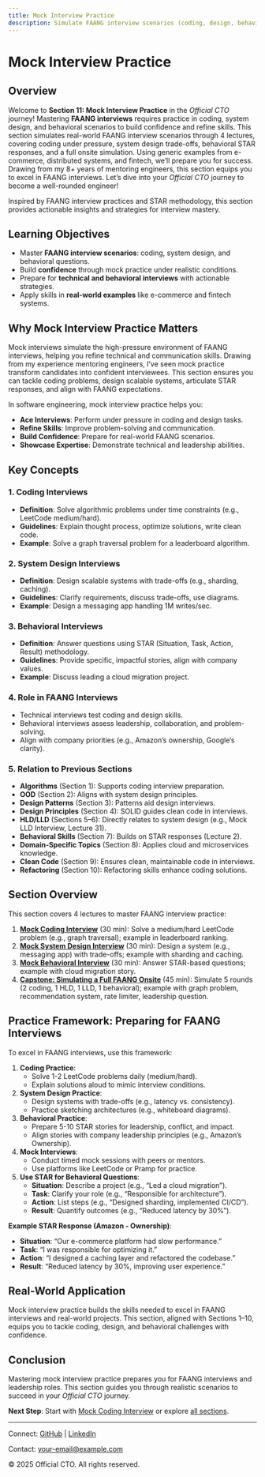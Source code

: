 ```yaml
---
title: Mock Interview Practice
description: Simulate FAANG interview scenarios (coding, design, behavioral) with examples from e-commerce, distributed systems, and fintech to build confidence for interviews.
---
```


# Mock Interview Practice

## Overview
Welcome to **Section 11: Mock Interview Practice** in the *Official CTO* journey! Mastering **FAANG interviews** requires practice in coding, system design, and behavioral scenarios to build confidence and refine skills. This section simulates real-world FAANG interview scenarios through 4 lectures, covering coding under pressure, system design trade-offs, behavioral STAR responses, and a full onsite simulation. Using generic examples from e-commerce, distributed systems, and fintech, we’ll prepare you for success. Drawing from my 8+ years of mentoring engineers, this section equips you to excel in FAANG interviews. Let’s dive into your *Official CTO* journey to become a well-rounded engineer!

Inspired by FAANG interview practices and STAR methodology, this section provides actionable insights and strategies for interview mastery.

## Learning Objectives
- Master **FAANG interview scenarios**: coding, system design, and behavioral questions.
- Build **confidence** through mock practice under realistic conditions.
- Prepare for **technical and behavioral interviews** with actionable strategies.
- Apply skills in **real-world examples** like e-commerce and fintech systems.

## Why Mock Interview Practice Matters
Mock interviews simulate the high-pressure environment of FAANG interviews, helping you refine technical and communication skills. Drawing from my experience mentoring engineers, I’ve seen mock practice transform candidates into confident interviewees. This section ensures you can tackle coding problems, design scalable systems, articulate STAR responses, and align with FAANG expectations.

In software engineering, mock interview practice helps you:
- **Ace Interviews**: Perform under pressure in coding and design tasks.
- **Refine Skills**: Improve problem-solving and communication.
- **Build Confidence**: Prepare for real-world FAANG scenarios.
- **Showcase Expertise**: Demonstrate technical and leadership abilities.

## Key Concepts
### 1. Coding Interviews
- **Definition**: Solve algorithmic problems under time constraints (e.g., LeetCode medium/hard).
- **Guidelines**: Explain thought process, optimize solutions, write clean code.
- **Example**: Solve a graph traversal problem for a leaderboard algorithm.

### 2. System Design Interviews
- **Definition**: Design scalable systems with trade-offs (e.g., sharding, caching).
- **Guidelines**: Clarify requirements, discuss trade-offs, use diagrams.
- **Example**: Design a messaging app handling 1M writes/sec.

### 3. Behavioral Interviews
- **Definition**: Answer questions using STAR (Situation, Task, Action, Result) methodology.
- **Guidelines**: Provide specific, impactful stories, align with company values.
- **Example**: Discuss leading a cloud migration project.

### 4. Role in FAANG Interviews
- Technical interviews test coding and design skills.
- Behavioral interviews assess leadership, collaboration, and problem-solving.
- Align with company priorities (e.g., Amazon’s ownership, Google’s clarity).

### 5. Relation to Previous Sections
- **Algorithms** (Section 1): Supports coding interview preparation.
- **OOD** (Section 2): Aligns with system design principles.
- **Design Patterns** (Section 3): Patterns aid design interviews.
- **Design Principles** (Section 4): SOLID guides clean code in interviews.
- **HLD/LLD** (Sections 5–6): Directly relates to system design (e.g., Mock LLD Interview, Lecture 31).
- **Behavioral Skills** (Section 7): Builds on STAR responses (Lecture 2).
- **Domain-Specific Topics** (Section 8): Applies cloud and microservices knowledge.
- **Clean Code** (Section 9): Ensures clean, maintainable code in interviews.
- **Refactoring** (Section 10): Refactoring skills enhance coding solutions.

## Section Overview
This section covers 4 lectures to master FAANG interview practice:
1. **[Mock Coding Interview](/interview-section/mocks/coding-interview)** (30 min): Solve a medium/hard LeetCode problem (e.g., graph traversal); example in leaderboard ranking.
2. **[Mock System Design Interview](/interview-section/mocks/system-design-interview)** (30 min): Design a system (e.g., messaging app) with trade-offs; example with sharding and caching.
3. **[Mock Behavioral Interview](/interview-section/mocks/behavioral-interview)** (30 min): Answer STAR-based questions; example with cloud migration story.
4. **[Capstone: Simulating a Full FAANG Onsite](/interview-section/mocks/full-onsite)** (45 min): Simulate 5 rounds (2 coding, 1 HLD, 1 LLD, 1 behavioral); example with graph problem, recommendation system, rate limiter, leadership question.

## Practice Framework: Preparing for FAANG Interviews
To excel in FAANG interviews, use this framework:
1. **Coding Practice**:
   - Solve 1-2 LeetCode problems daily (medium/hard).
   - Explain solutions aloud to mimic interview conditions.
2. **System Design Practice**:
   - Design systems with trade-offs (e.g., latency vs. consistency).
   - Practice sketching architectures (e.g., whiteboard diagrams).
3. **Behavioral Practice**:
   - Prepare 5-10 STAR stories for leadership, conflict, and impact.
   - Align stories with company leadership principles (e.g., Amazon’s Ownership).
4. **Mock Interviews**:
   - Conduct timed mock sessions with peers or mentors.
   - Use platforms like LeetCode or Pramp for practice.
5. **Use STAR for Behavioral Questions**:
   - **Situation**: Describe a project (e.g., “Led a cloud migration”).
   - **Task**: Clarify your role (e.g., “Responsible for architecture”).
   - **Action**: List steps (e.g., “Designed sharding, implemented CI/CD”).
   - **Result**: Quantify outcomes (e.g., “Reduced latency by 30%”).

**Example STAR Response (Amazon - Ownership)**:
- **Situation**: “Our e-commerce platform had slow performance.”
- **Task**: “I was responsible for optimizing it.”
- **Action**: “I designed a caching layer and refactored the codebase.”
- **Result**: “Reduced latency by 30%, improving user experience.”

## Real-World Application
Mock interview practice builds the skills needed to excel in FAANG interviews and real-world projects. This section, aligned with Sections 1–10, equips you to tackle coding, design, and behavioral challenges with confidence.

## Conclusion
Mastering mock interview practice prepares you for FAANG interviews and leadership roles. This section guides you through realistic scenarios to succeed in your *Official CTO* journey.

**Next Step**: Start with [Mock Coding Interview](/interview-section/mocks/coding-interview) or explore [all sections](/interview-section/).

---

<footer>
  <p>Connect: <a href="https://github.com/your-profile">GitHub</a> | <a href="https://linkedin.com/in/your-profile">LinkedIn</a></p>
  <p>Contact: <a href="mailto:your-email@example.com">your-email@example.com</a></p>
  <p>&copy; 2025 Official CTO. All rights reserved.</p>
</footer>